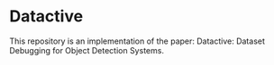# Datactive

This repository is an implementation of the paper: Datactive: Dataset Debugging for Object Detection Systems. 
